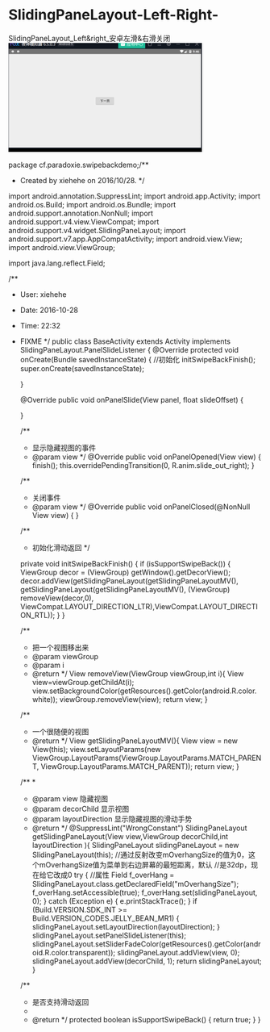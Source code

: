 # SlidingPaneLayout-Left-Right-
SlidingPaneLayout_Left&amp;right_安卓左滑&amp;右滑关闭
![效果](https://github.com/DecentChunibyoPatient/SlidingPaneLayout-Left-Right-/blob/master/1.gif)



package cf.paradoxie.swipebackdemo;/**
 * Created by xiehehe on 2016/10/28.
 */

import android.annotation.SuppressLint;
import android.app.Activity;
import android.os.Build;
import android.os.Bundle;
import android.support.annotation.NonNull;
import android.support.v4.view.ViewCompat;
import android.support.v4.widget.SlidingPaneLayout;
import android.support.v7.app.AppCompatActivity;
import android.view.View;
import android.view.ViewGroup;

import java.lang.reflect.Field;

/**
 * User: xiehehe
 * Date: 2016-10-28
 * Time: 22:32
 * FIXME
 */
public class BaseActivity extends Activity implements SlidingPaneLayout.PanelSlideListener {
    @Override
    protected void onCreate(Bundle savedInstanceState) {
        //初始化
        initSwipeBackFinish();
        super.onCreate(savedInstanceState);

    }


    @Override
    public void onPanelSlide(View panel, float slideOffset) {

    }

    /**
     * 显示隐藏视图的事件
     * @param view
     */
    @Override
    public void onPanelOpened(View view) {
        finish();
        this.overridePendingTransition(0, R.anim.slide_out_right);
    }

    /**
     * 关闭事件
     * @param view
     */
    @Override
    public void onPanelClosed(@NonNull View view) {
    }

    /**
     * 初始化滑动返回
     */

    private void initSwipeBackFinish() {
        if (isSupportSwipeBack()) {
            ViewGroup decor = (ViewGroup) getWindow().getDecorView();
            decor.addView(getSlidingPaneLayout(getSlidingPaneLayoutMV(), getSlidingPaneLayout(getSlidingPaneLayoutMV(), (ViewGroup) removeView(decor,0), ViewCompat.LAYOUT_DIRECTION_LTR),ViewCompat.LAYOUT_DIRECTION_RTL));
        }
    }

    /**
     * 把一个视图移出来
     * @param viewGroup
     * @param i
     * @return
     */
    View removeView(ViewGroup viewGroup,int i){
        View view=viewGroup.getChildAt(i);
        view.setBackgroundColor(getResources().getColor(android.R.color.white));
        viewGroup.removeView(view);
        return view;
    }

    /**
     * 一个很随便的视图
     * @return
     */
    View getSlidingPaneLayoutMV(){
        View view = new View(this);
        view.setLayoutParams(new ViewGroup.LayoutParams(ViewGroup.LayoutParams.MATCH_PARENT, ViewGroup.LayoutParams.MATCH_PARENT));
        return view;
    }

    /**
     *
     * @param view  隐藏视图
     * @param decorChild 显示视图
     * @param layoutDirection 显示隐藏视图的滑动手势
     * @return
     */
    @SuppressLint("WrongConstant")
    SlidingPaneLayout getSlidingPaneLayout(View view,ViewGroup decorChild,int layoutDirection ){
        SlidingPaneLayout slidingPaneLayout =  new SlidingPaneLayout(this);
        //通过反射改变mOverhangSize的值为0，这个mOverhangSize值为菜单到右边屏幕的最短距离，默认
        //是32dp，现在给它改成0
        try {
            //属性
            Field f_overHang = SlidingPaneLayout.class.getDeclaredField("mOverhangSize");
            f_overHang.setAccessible(true);
            f_overHang.set(slidingPaneLayout, 0);
        } catch (Exception e) {
            e.printStackTrace();
        }
        if (Build.VERSION.SDK_INT >= Build.VERSION_CODES.JELLY_BEAN_MR1) {
            slidingPaneLayout.setLayoutDirection(layoutDirection);
        }
        slidingPaneLayout.setPanelSlideListener(this);
        slidingPaneLayout.setSliderFadeColor(getResources().getColor(android.R.color.transparent));
        slidingPaneLayout.addView(view, 0);
        slidingPaneLayout.addView(decorChild, 1);
        return slidingPaneLayout;
    }

    /**
     * 是否支持滑动返回
     *
     * @return
     */
    protected boolean isSupportSwipeBack() {
        return true;
    }
}

